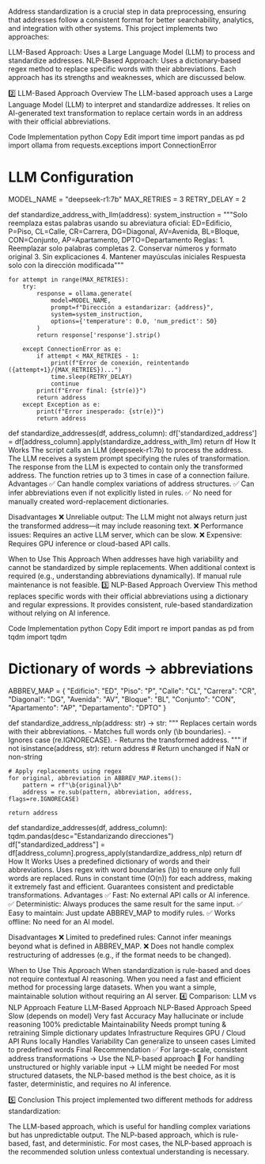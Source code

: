 Address standardization is a crucial step in data preprocessing, ensuring that addresses follow a consistent format for better searchability, analytics, and integration with other systems. This project implements two approaches:

LLM-Based Approach: Uses a Large Language Model (LLM) to process and standardize addresses.
NLP-Based Approach: Uses a dictionary-based regex method to replace specific words with their abbreviations.
Each approach has its strengths and weaknesses, which are discussed below.

2️⃣ LLM-Based Approach
Overview
The LLM-based approach uses a Large Language Model (LLM) to interpret and standardize addresses. It relies on AI-generated text transformation to replace certain words in an address with their official abbreviations.

Code Implementation
python
Copy
Edit
import time
import pandas as pd
import ollama
from requests.exceptions import ConnectionError

# LLM Configuration
MODEL_NAME = "deepseek-r1:7b"
MAX_RETRIES = 3
RETRY_DELAY = 2

def standardize_address_with_llm(address):
    system_instruction = """Solo reemplaza estas palabras usando su abreviatura oficial:
    ED=Edificio, P=Piso, CL=Calle, CR=Carrera, DG=Diagonal, AV=Avenida, 
    BL=Bloque, CON=Conjunto, AP=Apartamento, DPTO=Departamento
    Reglas:
    1. Reemplazar solo palabras completas
    2. Conservar números y formato original
    3. Sin explicaciones
    4. Mantener mayúsculas iniciales
    Respuesta solo con la dirección modificada"""
    
    for attempt in range(MAX_RETRIES):
        try:
            response = ollama.generate(
                model=MODEL_NAME,
                prompt=f"Dirección a estandarizar: {address}",
                system=system_instruction,
                options={'temperature': 0.0, 'num_predict': 50}
            )
            return response['response'].strip()
            
        except ConnectionError as e:
            if attempt < MAX_RETRIES - 1:
                print(f"Error de conexión, reintentando ({attempt+1}/{MAX_RETRIES})...")
                time.sleep(RETRY_DELAY)
                continue
            print(f"Error final: {str(e)}")
            return address
        except Exception as e:
            print(f"Error inesperado: {str(e)}")
            return address

def standardize_addresses(df, address_column):
    df['standardized_address'] = df[address_column].apply(standardize_address_with_llm)
    return df
How It Works
The script calls an LLM (deepseek-r1:7b) to process the address.
The LLM receives a system prompt specifying the rules of transformation.
The response from the LLM is expected to contain only the transformed address.
The function retries up to 3 times in case of a connection failure.
Advantages
✅ Can handle complex variations of address structures.
✅ Can infer abbreviations even if not explicitly listed in rules.
✅ No need for manually created word-replacement dictionaries.

Disadvantages
❌ Unreliable output: The LLM might not always return just the transformed address—it may include reasoning text.
❌ Performance issues: Requires an active LLM server, which can be slow.
❌ Expensive: Requires GPU inference or cloud-based API calls.

When to Use This Approach
When addresses have high variability and cannot be standardized by simple replacements.
When additional context is required (e.g., understanding abbreviations dynamically).
If manual rule maintenance is not feasible.
3️⃣ NLP-Based Approach
Overview
This method replaces specific words with their official abbreviations using a dictionary and regular expressions. It provides consistent, rule-based standardization without relying on AI inference.

Code Implementation
python
Copy
Edit
import re
import pandas as pd
from tqdm import tqdm

# Dictionary of words → abbreviations
ABBREV_MAP = {
    "Edificio": "ED",
    "Piso": "P",
    "Calle": "CL",
    "Carrera": "CR",
    "Diagonal": "DG",
    "Avenida": "AV",
    "Bloque": "BL",
    "Conjunto": "CON",
    "Apartamento": "AP",
    "Departamento": "DPTO"
}

def standardize_address_nlp(address: str) -> str:
    """
    Replaces certain words with their abbreviations.
    - Matches full words only (\b boundaries).
    - Ignores case (re.IGNORECASE).
    - Returns the transformed address.
    """
    if not isinstance(address, str):
        return address  # Return unchanged if NaN or non-string
    
    # Apply replacements using regex
    for original, abbreviation in ABBREV_MAP.items():
        pattern = rf"\b{original}\b"
        address = re.sub(pattern, abbreviation, address, flags=re.IGNORECASE)

    return address

def standardize_addresses(df, address_column):
    tqdm.pandas(desc="Estandarizando direcciones")
    df["standardized_address"] = df[address_column].progress_apply(standardize_address_nlp)
    return df
How It Works
Uses a predefined dictionary of words and their abbreviations.
Uses regex with word boundaries (\b) to ensure only full words are replaced.
Runs in constant time (O(n)) for each address, making it extremely fast and efficient.
Guarantees consistent and predictable transformations.
Advantages
✅ Fast: No external API calls or AI inference.
✅ Deterministic: Always produces the same result for the same input.
✅ Easy to maintain: Just update ABBREV_MAP to modify rules.
✅ Works offline: No need for an AI model.

Disadvantages
❌ Limited to predefined rules: Cannot infer meanings beyond what is defined in ABBREV_MAP.
❌ Does not handle complex restructuring of addresses (e.g., if the format needs to be changed).

When to Use This Approach
When standardization is rule-based and does not require contextual AI reasoning.
When you need a fast and efficient method for processing large datasets.
When you want a simple, maintainable solution without requiring an AI server.
4️⃣ Comparison: LLM vs NLP Approach
Feature	LLM-Based Approach	NLP-Based Approach
Speed	Slow (depends on model)	Very fast
Accuracy	May hallucinate or include reasoning	100% predictable
Maintainability	Needs prompt tuning & retraining	Simple dictionary updates
Infrastructure	Requires GPU / Cloud API	Runs locally
Handles Variability	Can generalize to unseen cases	Limited to predefined words
Final Recommendation
✅ For large-scale, consistent address transformations → Use the NLP-based approach
🤔 For handling unstructured or highly variable input → LLM might be needed
For most structured datasets, the NLP-based method is the best choice, as it is faster, deterministic, and requires no AI inference.

5️⃣ Conclusion
This project implemented two different methods for address standardization:

The LLM-based approach, which is useful for handling complex variations but has unpredictable output.
The NLP-based approach, which is rule-based, fast, and deterministic.
For most cases, the NLP-based approach is the recommended solution unless contextual understanding is necessary.


